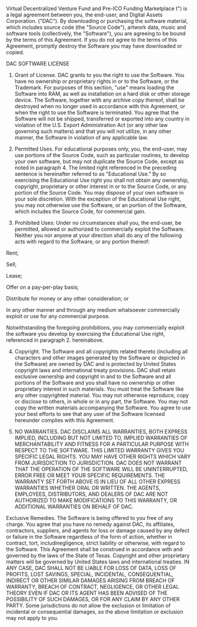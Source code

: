 Virtual Decentralized Venture Fund and Pre-ICO Funding Marketplace   t") is a legal agreement between you, the end-user, and Digital Assets Corporation. ("DAC"). By downloading or purchasing the software material, which includes source code (the "Source Code"), artwork data, music and software tools (collectively, the "Software"), you are agreeing to be bound by the terms of this Agreement. If you do not agree to the terms of this Agreement, promptly destroy the Software you may have downloaded or copied. 

DAC SOFTWARE LICENSE

1. Grant of License. DAC grants to you the right to use the Software. You have no ownership or proprietary rights in or to the Software, or the Trademark. For purposes of this section, "use" means loading the Software into RAM, as well as installation on a hard disk or other storage device. The Software, together with any archive copy thereof, shall be destroyed when no longer used in accordance with this Agreement, or when the right to use the Software is terminated. You agree that the Software will not be shipped, transferred or exported into any country in violation of the U.S. Export Administration Act (or any other law governing such matters) and that you will not utilize, in any other manner, the Software in violation of any applicable law.

2. Permitted Uses. For educational purposes only, you, the end-user, may use portions of the Source Code, such as particular routines, to develop your own software, but may not duplicate the Source Code, except as noted in paragraph 4. The limited right referenced in the preceding sentence is hereinafter referred to as "Educational Use." By so exercising the Educational Use right you shall not obtain any ownership, copyright, proprietary or other interest in or to the Source Code, or any portion of the Source Code. You may dispose of your own software in your sole discretion. With the exception of the Educational Use right, you may not otherwise use the Software, or an portion of the Software, which includes the Source Code, for commercial gain.

3. Prohibited Uses: Under no circumstances shall you, the end-user, be permitted, allowed or authorized to commercially exploit the Software. Neither you nor anyone at your direction shall do any of the following acts with regard to the Software, or any portion thereof: 

Rent;

Sell;

Lease;

Offer on a pay-per-play basis;

Distribute for money or any other consideration; or

In any other manner and through any medium whatsoever commercially exploit or use for any commercial purpose.

Notwithstanding the foregoing prohibitions, you may commercially exploit the software you develop by exercising the Educational Use right, referenced in paragraph 2. hereinabove.

4. Copyright. The Software and all copyrights related thereto (including all characters and other images generated by the Software or depicted in the Software) are owned by DAC and is protected by United States copyright laws and international treaty provisions. DAC shall retain exclusive ownership and copyright in and to the Software and all portions of the Software and you shall have no ownership or other proprietary interest in such materials. You must treat the Software like any other copyrighted material. You may not otherwise reproduce, copy or disclose to others, in whole or in any part, the Software. You may not copy the written materials accompanying the Software. You agree to use your best efforts to see that any user of the Software licensed hereunder complies with this Agreement.

5. NO WARRANTIES. DAC DISCLAIMS ALL WARRANTIES, BOTH EXPRESS IMPLIED, INCLUDING BUT NOT LIMITED TO, IMPLIED WARRANTIES OF MERCHANTABILITY AND FITNESS FOR A PARTICULAR PURPOSE WITH RESPECT TO THE SOFTWARE. THIS LIMITED WARRANTY GIVES YOU SPECIFIC LEGAL RIGHTS. YOU MAY HAVE OTHER RIGHTS WHICH VARY FROM JURISDICTION TO JURISDICTION. DAC DOES NOT WARRANT THAT THE OPERATION OF THE SOFTWARE WILL BE UNINTERRUPTED, ERROR FREE OR MEET YOUR SPECIFIC REQUIREMENTS. THE WARRANTY SET FORTH ABOVE IS IN LIEU OF ALL OTHER EXPRESS WARRANTIES WHETHER ORAL OR WRITTEN. THE AGENTS, EMPLOYEES, DISTRIBUTORS, AND DEALERS OF DAC ARE NOT AUTHORIZED TO MAKE MODIFICATIONS TO THIS WARRANTY, OR ADDITIONAL WARRANTIES ON BEHALF OF DAC.

Exclusive Remedies. The Software is being offered to you free of any charge. You agree that you have no remedy against DAC, its affiliates, contractors, suppliers, and agents for loss or damage caused by any defect or failure in the Software regardless of the form of action, whether in contract, tort, includinegligence, strict liability or otherwise, with regard to the Software. This Agreement shall be construed in accordance with and governed by the laws of the State of Texas. Copyright and other proprietary matters will be governed by United States laws and international treaties. IN ANY CASE, DAC SHALL NOT BE LIABLE FOR LOSS OF DATA, LOSS OF PROFITS, LOST SAVINGS, SPECIAL, INCIDENTAL, CONSEQUENTIAL, INDIRECT OR OTHER SIMILAR DAMAGES ARISING FROM BREACH OF WARRANTY, BREACH OF CONTRACT, NEGLIGENCE, OR OTHER LEGAL THEORY EVEN IF DAC OR ITS AGENT HAS BEEN ADVISED OF THE POSSIBILITY OF SUCH DAMAGES, OR FOR ANY CLAIM BY ANY OTHER PARTY. Some jurisdictions do not allow the exclusion or limitation of incidental or consequential damages, so the above limitation or exclusion may not apply to you.

